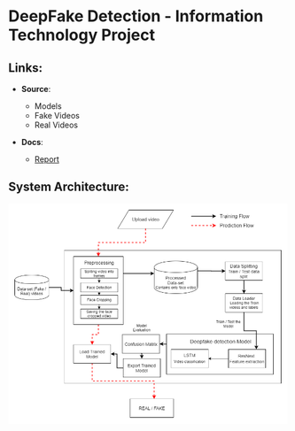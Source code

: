# DeepFake Detection - Information Technology Project

## Links:
- **Source**:
  - Models
  - Fake Videos
  - Real Videos
  
- **Docs**:
  - [Report](https://docs.google.com/document/d/18meNBzwrPrYxmvA9a-qNMXUQEoNgEYPXGD7hOWt23AM/edit)

## System Architecture:
![image](assets/system_architecture.png)    